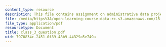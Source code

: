 ```yaml
---
content_type: resource
description: This file contains assignment on administrative data project.
file: /media/https%3A/open-learning-course-data-rc.s3.amazonaws.com/15-568a-practical-information-technology-management-spring-2005/7970834c24510f8948b944329a5e749a_class_3_question.pdf
file_type: application/pdf
resourcetype: Document
title: class_3_question.pdf
uid: 7970834c-2451-0f89-48b9-44329a5e749a
---
```

